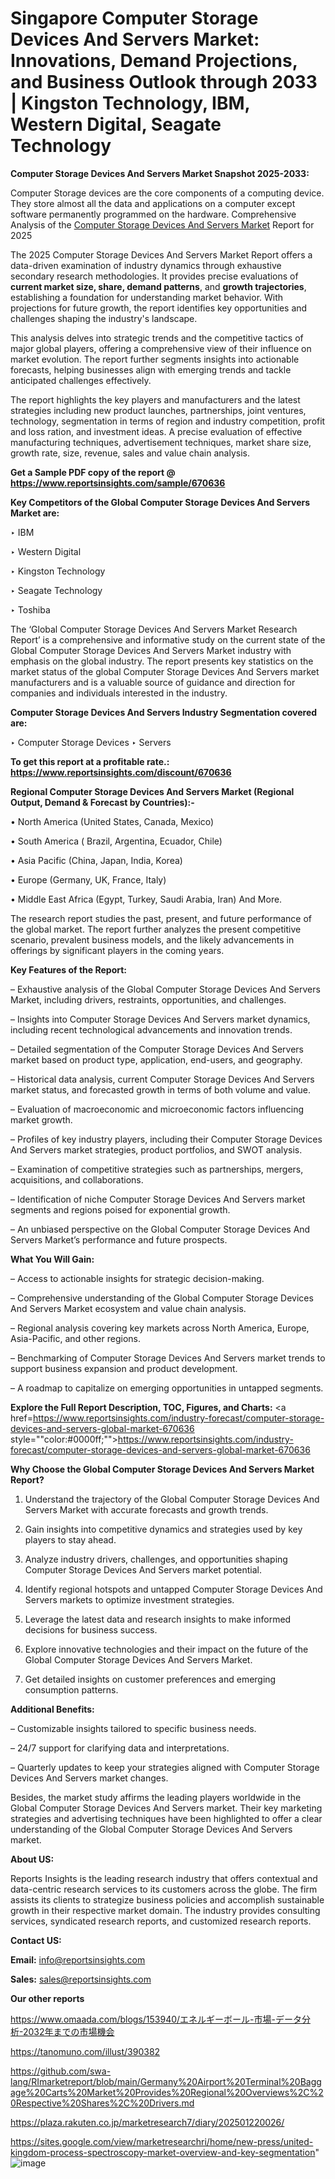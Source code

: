 # Singapore Computer Storage Devices And Servers Market: Innovations, Demand Projections, and Business Outlook through 2033 | Kingston Technology, IBM, Western Digital, Seagate Technology

<strong>Computer Storage Devices And Servers Market Snapshot 2025-2033:</strong>

Computer Storage devices are the core components of a computing device. They store almost all the data and applications on a computer except software permanently programmed on the hardware. Comprehensive Analysis of the <a href=https://www.reportsinsights.com/sample/670636>Computer Storage Devices And Servers Market</a> Report for 2025

The 2025 Computer Storage Devices And Servers Market Report offers a data-driven examination of industry dynamics through exhaustive secondary research methodologies. It provides precise evaluations of <strong>current market size, share, demand patterns</strong>, and <strong>growth trajectories</strong>, establishing a foundation for understanding market behavior. With projections for future growth, the report identifies key opportunities and challenges shaping the industry's landscape.

This analysis delves into strategic trends and the competitive tactics of major global players, offering a comprehensive view of their influence on market evolution. The report further segments insights into actionable forecasts, helping businesses align with emerging trends and tackle anticipated challenges effectively.

The report highlights the key players and manufacturers and the latest strategies including new product launches, partnerships, joint ventures, technology, segmentation in terms of region and industry competition, profit and loss ration, and investment ideas. A precise evaluation of effective manufacturing techniques, advertisement techniques, market share size, growth rate, size, revenue, sales and value chain analysis.

<strong>Get a Sample PDF copy of the report @ <a href=https://www.reportsinsights.com/sample/670636 style=color:#0000ff;>https://www.reportsinsights.com/sample/670636</a></strong>

<strong>Key Competitors of the Global Computer Storage Devices And Servers Market are:</strong>

‣ IBM

‣ Western Digital

‣ Kingston Technology

‣ Seagate Technology

‣ Toshiba

The ‘Global Computer Storage Devices And Servers Market Research Report’ is a comprehensive and informative study on the current state of the Global Computer Storage Devices And Servers Market industry with emphasis on the global industry. The report presents key statistics on the market status of the global Computer Storage Devices And Servers market manufacturers and is a valuable source of guidance and direction for companies and individuals interested in the industry.

<strong>Computer Storage Devices And Servers Industry Segmentation covered are:</strong>

‣ Computer Storage Devices
‣ Servers

<strong>To get this report at a profitable rate.: <a href=https://www.reportsinsights.com/discount/670636 style=color:#0000ff;>https://www.reportsinsights.com/discount/670636</a></strong>

<strong>Regional Computer Storage Devices And Servers Market (Regional Output, Demand &amp; Forecast by Countries):-</strong>

• North America (United States, Canada, Mexico)

• South America ( Brazil, Argentina, Ecuador, Chile)

• Asia Pacific (China, Japan, India, Korea)

• Europe (Germany, UK, France, Italy)

• Middle East Africa (Egypt, Turkey, Saudi Arabia, Iran) And More.

The research report studies the past, present, and future performance of the global market. The report further analyzes the present competitive scenario, prevalent business models, and the likely advancements in offerings by significant players in the coming years.

<strong>Key Features of the Report:</strong>

– Exhaustive analysis of the Global Computer Storage Devices And Servers Market, including drivers, restraints, opportunities, and challenges.

– Insights into Computer Storage Devices And Servers market dynamics, including recent technological advancements and innovation trends.

– Detailed segmentation of the Computer Storage Devices And Servers market based on product type, application, end-users, and geography.

– Historical data analysis, current Computer Storage Devices And Servers market status, and forecasted growth in terms of both volume and value.

– Evaluation of macroeconomic and microeconomic factors influencing market growth.

– Profiles of key industry players, including their Computer Storage Devices And Servers market strategies, product portfolios, and SWOT analysis.

– Examination of competitive strategies such as partnerships, mergers, acquisitions, and collaborations.

– Identification of niche Computer Storage Devices And Servers market segments and regions poised for exponential growth.

– An unbiased perspective on the Global Computer Storage Devices And Servers Market’s performance and future prospects.

<strong>What You Will Gain:</strong>

– Access to actionable insights for strategic decision-making.

– Comprehensive understanding of the Global Computer Storage Devices And Servers Market ecosystem and value chain analysis.

– Regional analysis covering key markets across North America, Europe, Asia-Pacific, and other regions.

– Benchmarking of Computer Storage Devices And Servers market trends to support business expansion and product development.

– A roadmap to capitalize on emerging opportunities in untapped segments.

<strong>Explore the Full Report Description, TOC, Figures, and Charts:</strong>
<a href=https://www.reportsinsights.com/industry-forecast/computer-storage-devices-and-servers-global-market-670636 style=""color:#0000ff;"">https://www.reportsinsights.com/industry-forecast/computer-storage-devices-and-servers-global-market-670636</a>

<strong>Why Choose the Global Computer Storage Devices And Servers Market Report?</strong>

1. Understand the trajectory of the Global Computer Storage Devices And Servers Market with accurate forecasts and growth trends.

2. Gain insights into competitive dynamics and strategies used by key players to stay ahead.

3. Analyze industry drivers, challenges, and opportunities shaping Computer Storage Devices And Servers market potential.

4. Identify regional hotspots and untapped Computer Storage Devices And Servers markets to optimize investment strategies.

5. Leverage the latest data and research insights to make informed decisions for business success.

6. Explore innovative technologies and their impact on the future of the Global Computer Storage Devices And Servers Market.

7. Get detailed insights on customer preferences and emerging consumption patterns.

<strong>Additional Benefits:</strong>

– Customizable insights tailored to specific business needs.

– 24/7 support for clarifying data and interpretations.

– Quarterly updates to keep your strategies aligned with Computer Storage Devices And Servers market changes.

Besides, the market study affirms the leading players worldwide in the Global Computer Storage Devices And Servers market. Their key marketing strategies and advertising techniques have been highlighted to offer a clear understanding of the Global Computer Storage Devices And Servers market.

<strong><strong>About US</strong>:</strong>

Reports Insights is the leading research industry that offers contextual and data-centric research services to its customers across the globe. The firm assists its clients to strategize business policies and accomplish sustainable growth in their respective market domain. The industry provides consulting services, syndicated research reports, and customized research reports.

<strong>Contact US:</strong>

<p class=><b>Email:</b> <a href=mailto:info@reportsinsights.com>info@reportsinsights.com</a></p>
<p class=><b>Sales:</b> <a href=mailto:sales@reportsinsights.com>sales@reportsinsights.com</a></p>

<strong>Our other reports</strong>

<a href=https://www.omaada.com/blogs/153940/エネルギーボール-市場-データ分析-2032年までの市場機会>https://www.omaada.com/blogs/153940/エネルギーボール-市場-データ分析-2032年までの市場機会</a>

<a href=https://tanomuno.com/illust/390382>https://tanomuno.com/illust/390382</a>

<a href=https://github.com/swa-lang/RImarketreport/blob/main/Germany%20Airport%20Terminal%20Baggage%20Carts%20Market%20Provides%20Regional%20Overviews%2C%20Respective%20Shares%2C%20Drivers.md>https://github.com/swa-lang/RImarketreport/blob/main/Germany%20Airport%20Terminal%20Baggage%20Carts%20Market%20Provides%20Regional%20Overviews%2C%20Respective%20Shares%2C%20Drivers.md</a>

<a href=https://plaza.rakuten.co.jp/marketresearch7/diary/202501220026/>https://plaza.rakuten.co.jp/marketresearch7/diary/202501220026/</a>

<a href=https://sites.google.com/view/marketresearchri/home/new-press/united-kingdom-process-spectroscopy-market-overview-and-key-segmentation>https://sites.google.com/view/marketresearchri/home/new-press/united-kingdom-process-spectroscopy-market-overview-and-key-segmentation</a>"
![image](https://github.com/user-attachments/assets/62481d9c-6792-4c9f-a764-37963db3ac0f)
